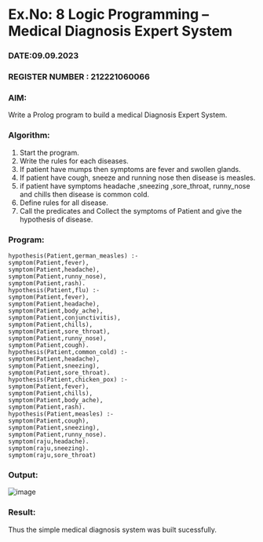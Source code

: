 # Ex.No: 8  Logic Programming –  Medical Diagnosis Expert System
### DATE:09.09.2023                                                                            
### REGISTER NUMBER : 212221060066
### AIM: 
Write a Prolog program to build a medical Diagnosis Expert System.
###  Algorithm:
1. Start the program.
2. Write the rules for each diseases.
3. If patient have mumps then symptoms are fever and swollen glands.
4. If patient have cough, sneeze and running nose then disease is measles.
5. if patient have symptoms headache ,sneezing ,sore_throat, runny_nose and  chills then disease is common cold.
6. Define rules for all disease.
7. Call the predicates and Collect the symptoms of Patient and give the hypothesis of disease.
        

### Program:
```
hypothesis(Patient,german_measles) :-
symptom(Patient,fever), 
symptom(Patient,headache), 
symptom(Patient,runny_nose), 
symptom(Patient,rash). 
hypothesis(Patient,flu) :-
symptom(Patient,fever), 
symptom(Patient,headache), 
symptom(Patient,body_ache), 
symptom(Patient,conjunctivitis), 
symptom(Patient,chills), 
symptom(Patient,sore_throat), 
symptom(Patient,runny_nose), 
symptom(Patient,cough). 
hypothesis(Patient,common_cold) :-
symptom(Patient,headache), 
symptom(Patient,sneezing), 
symptom(Patient,sore_throat). 
hypothesis(Patient,chicken_pox) :-
symptom(Patient,fever), 
symptom(Patient,chills), 
symptom(Patient,body_ache), 
symptom(Patient,rash). 
hypothesis(Patient,measles) :-
symptom(Patient,cough), 
symptom(Patient,sneezing), 
symptom(Patient,runny_nose). 
symptom(raju,headache). 
symptom(raju,sneezing). 
symptom(raju,sore_throat)
```











### Output:
![image](https://github.com/Gopika-5/AI_Lab_2023-24/assets/147976522/8868cb0b-3edd-4a3d-b27d-e71d5cfb4731)



### Result:
Thus the simple medical diagnosis system was built sucessfully.
